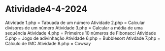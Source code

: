 # Atividade4-4-2024
Atividade 1.php = Tabuada de um número
Atividade 2.php = Calcular divisores de um número
Atividade 3.php = Calcular a média de uma sequência
Atividade 4.php = Primeiros 10 números de Fibonacci
Atividade 5.php = Jogo de adivinhação
Atividade 6.php = Bubblesort
Ativdade 7.php = Cálculo de IMC
Atividade 8.php = Cowsay
